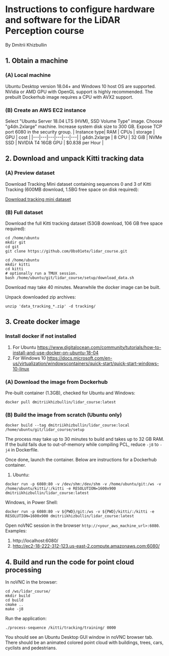 # Instructions to configure hardware and software for the LiDAR Perception course
By Dmitrii Khizbullin

## 1. Obtain a machine

### (A) Local machine
Ubuntu Desktop version 18.04+ and Windows 10 host OS are supported. NVidia or AMD GPU with OpenGL support is highly recommended. The prebuilt Dockerhub image requires a CPU with AVX2 support.

### (B) Create an AWS EC2 instance

Select "Ubuntu Server 18.04 LTS (HVM), SSD Volume Type" image. Choose "g4dn.2xlarge" machine. Increase system disk size to 300 GB. Expose TCP port 6080 in the security group.
| Instance type| RAM | CPUs | storage | GPU | cost |
|---|---|---|---|---|---|
| g4dn.2xlarge | 8 CPU | 32 GiB | NVMe SSD | NVIDIA T4 16GB GPU | $0.838 per Hour |

## 2. Download and unpack Kitti tracking data

### (A) Preview dataset
Download Tracking Mini dataset containing sequences 0 and 3 of Kitti Tracking (600MB download, 1.5BG free space on disk required):

[Download tracking mini dataset](https://drive.google.com/file/d/193DKNlfNX3h3A2u4E1Jg-Y40Xv13MpsD/view?usp=sharing)

### (B) Full dataset
Download the full Kitti tracking dataset (53GB download, 106 GB free space required):
```
cd /home/ubuntu
mkdir git
cd git
git clone https://github.com/Obs01ete/lidar_course.git
```
```
cd /home/ubuntu
mkdir kitti
cd kitti
# optionally run a TMUX session.
bash /home/ubuntu/git/lidar_course/setup/download_data.sh
```
Download may take 40 minutes. Meanwhile the docker image can be built.

Unpack downloaded zip archives:
```
unzip 'data_tracking_*.zip' -d tracking/
```

## 3. Create docker image

### Install docker if not installed
1. For Ubuntu
https://www.digitalocean.com/community/tutorials/how-to-install-and-use-docker-on-ubuntu-18-04
2. For Windows 10
https://docs.microsoft.com/en-us/virtualization/windowscontainers/quick-start/quick-start-windows-10-linux

### (A) Download the image from Dockerhub

Pre-built container (1.3GB), checked for Ubuntu and Windows:
```
docker pull dmitriikhizbullin/lidar_course:latest
```

### (B) Build the image from scratch (Ubuntu only)

```
docker build --tag dmitriikhizbullin/lidar_course:local /home/ubuntu/git/lidar_course/setup
```
The process may take up to 30 minutes to build and takes up to 32 GB RAM. If the build fails due to out-of-memory while compiling PCL, reduce `-j8` to `-j4` in Dockerfile.

Once done, launch the container. Below are instructions for a Dockerhub container.
1. Ubuntu:
```
docker run -p 6080:80 -v /dev/shm:/dev/shm -v /home/ubuntu/git:/ws -v /home/ubuntu/kitti/:/kitti -e RESOLUTION=1600x900 dmitriikhizbullin/lidar_course:latest
```
Windows, in Power Shell:
```
docker run -p 6080:80 -v ${PWD}/git:/ws -v ${PWD}/kitti/:/kitti -e RESOLUTION=1600x900 dmitriikhizbullin/lidar_course:latest
```
Open noVNC session in the browser `http://<your_aws_machine_url>:6080`. Examples:
1. http://localhost:6080/
2. http://ec2-18-222-312-123.us-east-2.compute.amazonaws.com:6080/

## 4. Build and run the code for point cloud processing

In noVNC in the browser:
```
cd /ws/lidar_course/
mkdir build
cd build
cmake ..
make -j8
```

Run the application:
```
./process-sequence /kitti/tracking/training/ 0000
```

You should see an Ubuntu Desktop GUI window in noVNC browser tab. There should be an animated colored point cloud with buildings, trees, cars, cyclists and pedestrians.
